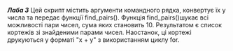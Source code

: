 ***Лаба 3***
Цей скрипт містить аргументи командного рядка, конвертує їх у числа та передає функції find_pairs(). Функція find_pairs()шукає всі можливості пари чисел, сума яких становить 10. Результатом є список кортежів зі знайденими парами чисел. Наостанок, ці кортежі друкуються у форматі "x + y" з використанням циклу for.

